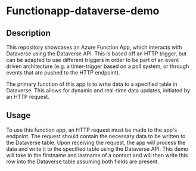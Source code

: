 # Functionapp-dataverse-demo

## Description

This repository showcases an Azure Function App, which interacts with Dataverse using the Dataverse API. This is based off an HTTP trigger, but can be adapted to use different triggers in order to be part of an event driven architecture (e.g. a timer-trigger based on a poll system, or through events that are pushed to the HTTP endpoint). 

The primary function of this app is to write data to a specified table in Dataverse. This allows for dynamic and real-time data updates, initiated by an HTTP request. 

## Usage

To use this function app, an HTTP request must be made to the app's endpoint. The request should contain the necessary data to be written to the Dataverse table. Upon receiving the request, the app will process the data and write it to the specified table using the Dataverse API. This demo will take in the firstname and lastname of a contact and will then write this row into the Dataverse table assuming both fields are present. 
